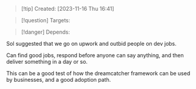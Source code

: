 
>[!tip] Created: [2023-11-16 Thu 16:41]

>[!question] Targets: 

>[!danger] Depends: 

Sol suggested that we go on upwork and outbid people on dev jobs.

Can find good jobs, respond before anyone can say anything, and then deliver something in a day or so.

This can be a good test of how the dreamcatcher framework can be used by businesses, and a good adoption path.